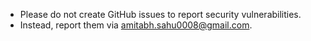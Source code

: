 - Please do not create GitHub issues to report security vulnerabilities.
- Instead, report them via <amitabh.sahu0008@gmail.com>.
